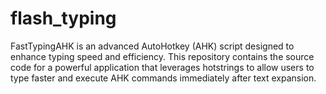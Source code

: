 # flash_typing
FastTypingAHK is an advanced AutoHotkey (AHK) script designed to enhance typing speed and efficiency. This repository contains the source code for a powerful application that leverages hotstrings to allow users to type faster and execute AHK commands immediately after text expansion.
